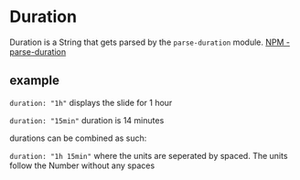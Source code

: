 # Duration
Duration is a String that gets parsed by the `parse-duration` module.
[NPM - parse-duration](https://www.npmjs.com/package/parse-duration)

## example
`duration: "1h"` displays the slide for 1 hour

`duration: "15min"` duration is 14 minutes

durations can be combined as such:

`duration: "1h 15min"`
where the units are seperated by spaced. The units follow the Number without any spaces
